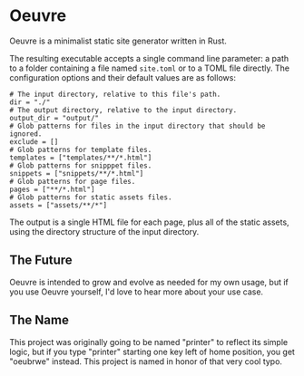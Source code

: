 # Oeuvre

Oeuvre is a minimalist static site generator written in Rust.

The resulting executable accepts a single command line parameter: a path to a folder containing a file named `site.toml` or to a TOML file directly. The configuration options and their default values are as follows:

```
# The input directory, relative to this file's path.
dir = "./"
# The output directory, relative to the input directory.
output_dir = "output/"
# Glob patterns for files in the input directory that should be ignored.
exclude = []
# Glob patterns for template files.
templates = ["templates/**/*.html"]
# Glob patterns for snipppet files.
snippets = ["snippets/**/*.html"]
# Glob patterns for page files.
pages = ["**/*.html"]
# Glob patterns for static assets files.
assets = ["assets/**/*"]
```

The output is a single HTML file for each page, plus all of the static assets, using the directory structure of the input directory.

## The Future

Oeuvre is intended to grow and evolve as needed for my own usage, but if you use Oeuvre yourself, I'd love to hear more about your use case.

## The Name

This project was originally going to be named "printer" to reflect its simple logic, but if you type "printer" starting one key left of home position, you get "oeubrwe" instead. This project is named in honor of that very cool typo.
